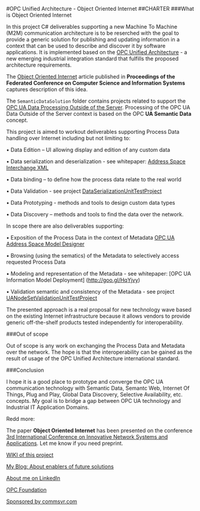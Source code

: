 #OPC Unified Architecture - Object Oriented Internet
##CHARTER
###What is Object Oriented Internet

In this project C# deliverables supporting a new Machine To Machine (M2M) communication architecture is to be reserched with the goal to provide a generic solution for publishing and updating information in a context that can be used to describe and discover it by software applications. It is implemented based on the [OPC Unified Architecture](http://goo.gl/y4EHUn) - a new emerging industrial integration standard that fulfills the proposed architecture requirements.

The [Object Oriented Internet](https://fedcsis.org/proceedings/2015/pliks/160.pdf) article published in **Proceedings of the Federated Conference on
Computer Science and Information Systems** captures description of this idea. 

The `SemanticDataSolution` folder contains projects related to support the [OPC UA Data Processing Outside of the Server](https://github.com/mpostol/OPC-UA-OOI/tree/master/SemanticDataSolution#opc-ua-data-processing-outside-the-server). Processing of the OPC UA Data Outside of the Server context is based on the OPC **UA Semantic Data** concept.

This project is aimed to workout deliverables supporting Process Data handling over Internet including but not limiting to:

•	Data Edition – UI allowing display and edition of any custom data

•	Data serialization and deserialization - see whitepaper: [Address Space Interchange XML](http://goo.gl/LE64MA)

•	Data binding – to define how the process data relate to the real world

•	Data Validation - see project [DataSerializationUnitTestProject](https://github.com/mpostol/OPC-UA-OOI/tree/master/SemanticDataSolution/DataSerializationUnitTestProject)

•	Data Prototyping  - methods and tools to design custom data types

•	Data Discovery – methods and tools to find the data over the network.

In scope there are also deliverables supporting:

•	Exposition of the Process Data in the context of Metadata [OPC UA Address Space Model Designer](http://www.commsvr.com/Products/OPCUA/UAModelDesigner.aspx)

•	Browsing (using the sematics) of the Metadata to selectively access requested Process Data

•	Modeling and representation of the Metadata - see whitepaper: [OPC UA Information Model Deployment] (http://goo.gl/HqYjvy)

•	Validation semantic and consistency of the Metadata - see project [UANodeSetValidationUnitTestProject](https://github.com/mpostol/OPC-UA-OOI/tree/master/SemanticDataSolution/USNodeSetValidationUnitTestProject)

The presented approach is a real proposal for new technology wave based on the existing Internet infrastructure because it allows vendors to provide generic off-the-shelf products tested independently for interoperability.

###Out of scope

Out of scope is any work on exchanging the Process Data and Metadata over the network. The hope is that the interoperability can be gained as the result of usage of the OPC Unified Architecture international standard.

###Conclusion

I hope it is a good place to prototype and converge the OPC UA communication technology with Semantic Data, Semantc Web, Internet Of Things, Plug and Play, Global Data Discovery, Selective Availability, etc. concepts. My goal is to bridge a gap between OPC UA technology and Industrial IT Application Domains.

Redd more:

The paper **Object Oriented Internet** has been presented on the conference [3rd International Conference on Innovative Network Systems and Applications](https://fedcsis.org/2015/inetsapp). Let me know if you need preprint.

[WIKI of this project](https://github.com/mpostol/OPC-UA-OOI/wiki)

[My Blog: About enablers of future solutions](http://wwww.mpostol.wordpress.com/)

[About me on LinkedIn](https://pl.linkedin.com/in/mpostol)

[OPC Foundation](https://opcfoundation.org/)

[Sponsored by commsvr.com](http://www.commsvr.com/)
